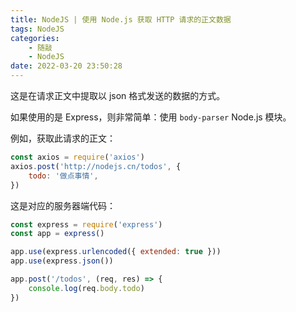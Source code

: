 ```yaml
---
title: NodeJS | 使用 Node.js 获取 HTTP 请求的正文数据
tags: NodeJS
categories:
    - 随敲
    - NodeJS
date: 2022-03-20 23:50:28
---
```


这是在请求正文中提取以 json 格式发送的数据的方式。

如果使用的是 Express，则非常简单：使用 `body-parser` Node.js 模块。

<!-- more -->

例如，获取此请求的正文：

```js
const axios = require('axios')
axios.post('http://nodejs.cn/todos', {
    todo: '做点事情',
})
```

这是对应的服务器端代码：

```js
const express = require('express')
const app = express()

app.use(express.urlencoded({ extended: true }))
app.use(express.json())

app.post('/todos', (req, res) => {
    console.log(req.body.todo)
})
```
